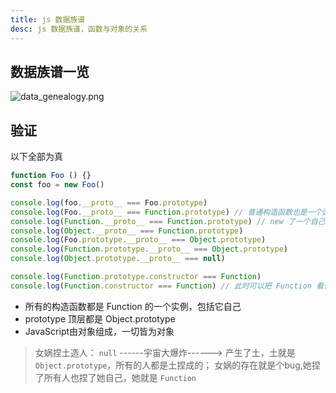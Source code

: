 ```yaml
---
title: js 数据族谱
desc: js 数据族谱，函数与对象的关系
---
```

## 数据族谱一览

![data_genealogy.png](data_genealogy.png)

## 验证

以下全部为真

```javascript
function Foo () {}
const foo = new Foo()

console.log(foo.__proto__ === Foo.prototype)
console.log(Foo.__proto__ === Function.prototype) // 普通构造函数也是一个函数，可以看作 Function 的一个实例
console.log(Function.__proto__ === Function.prototype) // new 了一个自己
console.log(Object.__proto__ === Function.prototype)
console.log(Foo.prototype.__proto__ === Object.prototype)
console.log(Function.prototype.__proto__ === Object.prototype)
console.log(Object.prototype.__proto__ === null)

console.log(Function.prototype.constructor === Function)
console.log(Function.constructor === Function) // 此时可以把 Function 看作一个实例，实例的 constructor 属性继承自 Function.prototype
```

- 所有的构造函数都是 Function 的一个实例，包括它自己
- prototype 顶层都是 Object.prototype
- JavaScript由对象组成，一切皆为对象

> 女娲捏土造人：
`null` ------宇宙大爆炸------> 产生了土，土就是 `Object.prototype`，所有的人都是土捏成的；
女娲的存在就是个bug,她捏了所有人也捏了她自己，她就是 `Function`
